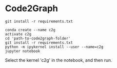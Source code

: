 # Code2Graph


```
git install -r requirements.txt
```

```
conda create --name c2g
activate c2g
cd 'path-to-code2graph-folder'
git install -r requirements.txt
python -m ipykernel install --user --name=c2g
jupyter notebook
```

Select the kernel 'c2g' in the notebook, and then run.
